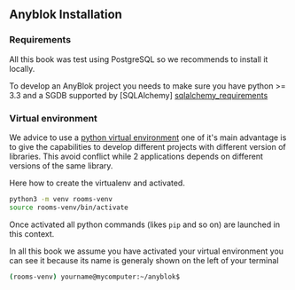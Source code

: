 ## Anyblok Installation


### Requirements

All this book was test using PostgreSQL so we recommends to install it locally.

To develop an AnyBlok project you needs to make sure you have
python >= 3.3 and a SGDB supported by [SQLAlchemy]
[sqlalchemy_requirements]

[comment]: <> (TODO: make sure reader has the expected role in its database)

### Virtual environment

We advice to use a [python virtual environment](
https://docs.python.org/3/tutorial/venv.html) one of it's main advantage
is to give the capabilities to develop different projects with different
version of libraries. This avoid conflict while 2 applications depends on
different versions of the same library.

Here how to create the virtualenv and activated.

```bash
python3 -m venv rooms-venv
source rooms-venv/bin/activate
```
Once activated all python commands (likes ``pip`` and so on) are launched in
this context.

In all this book we assume you have activated your virtual environment you can
see it because its name is generaly shown on the left of your terminal

```bash
(rooms-venv) yourname@mycomputer:~/anyblok$ 
```


[sqlalchemy_requirements]: http://docs.sqlalchemy.org/en/latest
